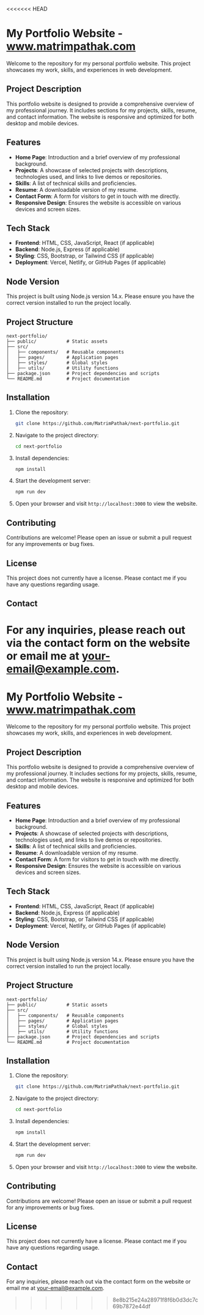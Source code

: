 <<<<<<< HEAD
# My Portfolio Website - www.matrimpathak.com

Welcome to the repository for my personal portfolio website. This project showcases my work, skills, and experiences in web development.

## Project Description

This portfolio website is designed to provide a comprehensive overview of my professional journey. It includes sections for my projects, skills, resume, and contact information. The website is responsive and optimized for both desktop and mobile devices.

## Features

- **Home Page**: Introduction and a brief overview of my professional background.
- **Projects**: A showcase of selected projects with descriptions, technologies used, and links to live demos or repositories.
- **Skills**: A list of technical skills and proficiencies.
- **Resume**: A downloadable version of my resume.
- **Contact Form**: A form for visitors to get in touch with me directly.
- **Responsive Design**: Ensures the website is accessible on various devices and screen sizes.

## Tech Stack

- **Frontend**: HTML, CSS, JavaScript, React (if applicable)
- **Backend**: Node.js, Express (if applicable)
- **Styling**: CSS, Bootstrap, or Tailwind CSS (if applicable)
- **Deployment**: Vercel, Netlify, or GitHub Pages (if applicable)

## Node Version

This project is built using Node.js version 14.x. Please ensure you have the correct version installed to run the project locally.

## Project Structure

```
next-portfolio/
├── public/           # Static assets
├── src/
│   ├── components/   # Reusable components
│   ├── pages/        # Application pages
│   ├── styles/       # Global styles
│   ├── utils/        # Utility functions
├── package.json      # Project dependencies and scripts
└── README.md         # Project documentation
```

## Installation

1. Clone the repository:
   ```bash
   git clone https://github.com/MatrimPathak/next-portfolio.git
   ```

2. Navigate to the project directory:
   ```bash
   cd next-portfolio
   ```

3. Install dependencies:
   ```bash
   npm install
   ```

4. Start the development server:
   ```bash
   npm run dev
   ```

5. Open your browser and visit `http://localhost:3000` to view the website.

## Contributing

Contributions are welcome! Please open an issue or submit a pull request for any improvements or bug fixes.

## License

This project does not currently have a license. Please contact me if you have any questions regarding usage.

## Contact

For any inquiries, please reach out via the contact form on the website or email me at [your-email@example.com](mailto:your-email@example.com).
=======
# My Portfolio Website - www.matrimpathak.com

Welcome to the repository for my personal portfolio website. This project showcases my work, skills, and experiences in web development.

## Project Description

This portfolio website is designed to provide a comprehensive overview of my professional journey. It includes sections for my projects, skills, resume, and contact information. The website is responsive and optimized for both desktop and mobile devices.

## Features

- **Home Page**: Introduction and a brief overview of my professional background.
- **Projects**: A showcase of selected projects with descriptions, technologies used, and links to live demos or repositories.
- **Skills**: A list of technical skills and proficiencies.
- **Resume**: A downloadable version of my resume.
- **Contact Form**: A form for visitors to get in touch with me directly.
- **Responsive Design**: Ensures the website is accessible on various devices and screen sizes.

## Tech Stack

- **Frontend**: HTML, CSS, JavaScript, React (if applicable)
- **Backend**: Node.js, Express (if applicable)
- **Styling**: CSS, Bootstrap, or Tailwind CSS (if applicable)
- **Deployment**: Vercel, Netlify, or GitHub Pages (if applicable)

## Node Version

This project is built using Node.js version 14.x. Please ensure you have the correct version installed to run the project locally.

## Project Structure

```
next-portfolio/
├── public/           # Static assets
├── src/
│   ├── components/   # Reusable components
│   ├── pages/        # Application pages
│   ├── styles/       # Global styles
│   ├── utils/        # Utility functions
├── package.json      # Project dependencies and scripts
└── README.md         # Project documentation
```

## Installation

1. Clone the repository:
   ```bash
   git clone https://github.com/MatrimPathak/next-portfolio.git
   ```

2. Navigate to the project directory:
   ```bash
   cd next-portfolio
   ```

3. Install dependencies:
   ```bash
   npm install
   ```

4. Start the development server:
   ```bash
   npm run dev
   ```

5. Open your browser and visit `http://localhost:3000` to view the website.

## Contributing

Contributions are welcome! Please open an issue or submit a pull request for any improvements or bug fixes.

## License

This project does not currently have a license. Please contact me if you have any questions regarding usage.

## Contact

For any inquiries, please reach out via the contact form on the website or email me at [your-email@example.com](mailto:your-email@example.com).
>>>>>>> 8e8b215e24a28971f8f6b0d3dc7c69b7872e44df
